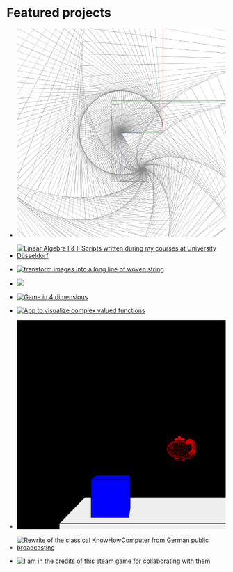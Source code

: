 # Featured projects
* [![](https://github.com/Quoteme/math/blob/master/social_preview.png?raw=true)](https://quoteme.github.io/math)

* [![](https://i.imgur.com/3DSsCuD.png "Linear Algebra I & II Scripts written during my courses at University Düsseldorf")](https://github.com/Quoteme/skript)

* [![](https://i.imgur.com/CmCh70g.gif "transform images into a long line of woven string")](https://github.com/Quoteme/img2string/)

* [![](https://camo.githubusercontent.com/4adeb27d1d0efe8704629aa618f8634fa1a1a8f3/68747470733a2f2f692e696d6775722e636f6d2f747146325241692e706e67)](https://github.com/Quoteme/webglcs)

* [![](https://camo.githubusercontent.com/f2d3a62a589b66cf5abb6e36b9f3241e74c567c7/68747470733a2f2f692e696d6775722e636f6d2f586e66767061672e676966 "Game in 4 dimensions")](https://github.com/Quoteme/dimensioncrusher)

* [![](https://camo.githubusercontent.com/0a0f54380355f9a2993b95be0db93d700620331e/68747470733a2f2f692e696d6775722e636f6d2f65666f386e554d2e676966 "App to visualize complex valued functions")](https://github.com/Quoteme/complexGrapher)

* [![](https://raw.githubusercontent.com/Quoteme/Fluchtpunkt3D/master/demo/test.gif "Self written 3d rendering engine")](https://github.com/Quoteme/Fluchtpunkt3D)

* [![](https://i.imgur.com/R5O38wV.png "Rewrite of the classical KnowHowComputer from German public broadcasting")](https://quoteme.github.io/KnowHowComputerHTML/)

* [![](https://i.imgur.com/05wgpP9.png "I am in the credits of this steam game for collaborating with them")](https://github.com/mventurelli/relichunterszero)

<span style="font-size: 0px">
<link rel="stylesheet" type="text/css" href="style.css">
</span>
